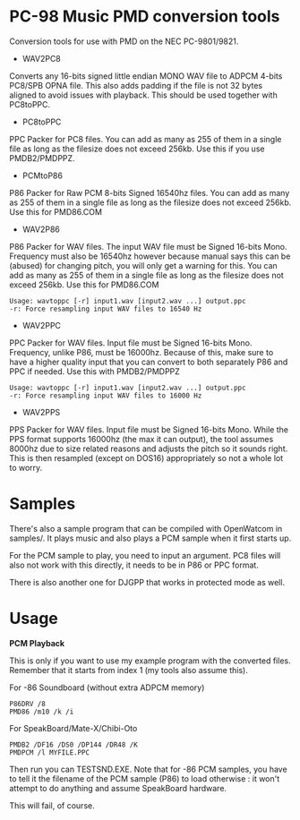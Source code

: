 PC-98 Music PMD conversion tools
=================================

Conversion tools for use with PMD on the NEC PC-9801/9821.

- WAV2PC8

Converts any 16-bits signed little endian MONO WAV file to ADPCM 4-bits PC8/SPB OPNA file.
This also adds padding if the file is not 32 bytes aligned to avoid issues with playback.
This should be used together with PC8toPPC.

- PC8toPPC

PPC Packer for PC8 files. 
You can add as many as 255 of them in a single file as long as the filesize does not exceed 256kb.
Use this if you use PMDB2/PMDPPZ.

- PCMtoP86

P86 Packer for Raw PCM 8-bits Signed 16540hz files.
You can add as many as 255 of them in a single file as long as the filesize does not exceed 256kb.
Use this for PMD86.COM

- WAV2P86

P86 Packer for WAV files.
The input WAV file must be Signed 16-bits Mono.
Frequency must also be 16540hz however because manual says this can be (abused) for changing pitch,
you will only get a warning for this.
You can add as many as 255 of them in a single file as long as the filesize does not exceed 256kb.
Use this for PMD86.COM

```
Usage: wavtoppc [-r] input1.wav [input2.wav ...] output.ppc
-r: Force resampling input WAV files to 16540 Hz
```

- WAV2PPC

PPC Packer for WAV files.
Input file must be Signed 16-bits Mono.
Frequency, unlike P86, must be 16000hz. Because of this, make sure to have a higher quality input
that you can convert to both separately P86 and PPC if needed.
Use this with PMDB2/PMDPPZ

```
Usage: wavtoppc [-r] input1.wav [input2.wav ...] output.ppc
-r: Force resampling input WAV files to 16000 Hz
```

- WAV2PPS

PPS Packer for WAV files.
Input file must be Signed 16-bits Mono.
While the PPS format supports 16000hz (the max it can output),
the tool assumes 8000hz due to size related reasons and adjusts the pitch so it sounds right.
This is then resampled (except on DOS16) appropriately so not a whole lot to worry.


Samples
=======

There's also a sample program that can be compiled with OpenWatcom in samples/.
It plays music and also plays a PCM sample when it first starts up.

For the PCM sample to play, you need to input an argument.
PC8 files will also not work with this directly, it needs to be in P86 or PPC format.

There is also another one for DJGPP that works in protected mode as well.

Usage
=====

**PCM Playback**

This is only if you want to use my example program with the converted files.
Remember that it starts from index 1 (my tools also assume this).

For -86 Soundboard (without extra ADPCM memory)
```
P86DRV /8
PMD86 /m10 /k /i
```

For SpeakBoard/Mate-X/Chibi-Oto
```
PMDB2 /DF16 /DS0 /DP144 /DR48 /K
PMDPCM /l MYFILE.PPC
```

Then run you can TESTSND.EXE.
Note that for -86 PCM samples, you have to tell it the filename of the PCM sample (P86) to load otherwise :
it won't attempt to do anything and assume SpeakBoard hardware.

This will fail, of course.
